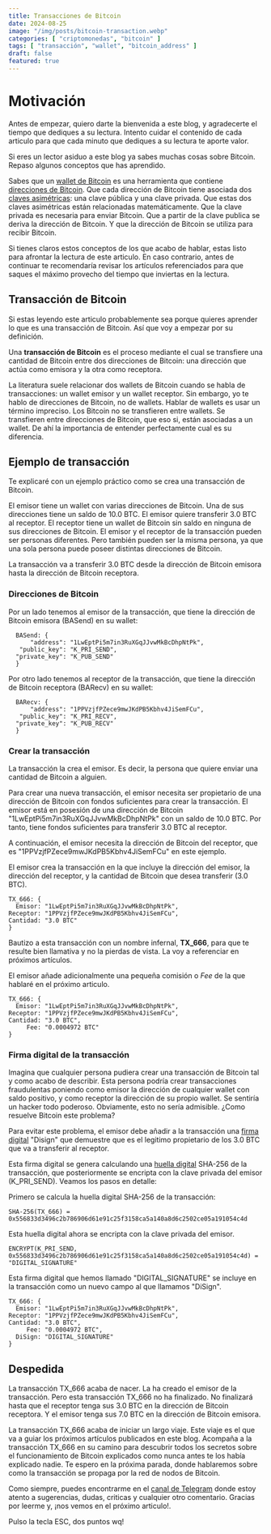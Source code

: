 ```yaml
---
title: Transacciones de Bitcoin
date: 2024-08-25
image: "/img/posts/bitcoin-transaction.webp"
categories: [ "criptomonedas", "bitcoin" ]
tags: [ "transacción", "wallet", "bitcoin_address" ]
draft: false
featured: true
---
```


# Motivación

Antes de empezar, quiero darte la bienvenida a este blog, y agradecerte el tiempo que dediques a su lectura. Intento cuidar el contenido de cada articulo para que cada minuto que dediques a su lectura te aporte valor.

Si eres un lector asiduo a este blog ya sabes muchas cosas sobre Bitcoin. Repaso algunos conceptos que has aprendido.

Sabes que un [wallet de Bitcoin](/post/2024/bitcoin-wallet-types) es una herramienta que contiene [direcciones de Bitcoin](/post/2024/bitcoin-address). Que cada dirección de Bitcoin tiene asociada dos [claves asimétricas](/post/2024/criptografia-asimetrica): una clave pública y una clave privada. Que estas dos claves asimétricas están relacionadas matemáticamente. Que la clave privada es necesaria para enviar Bitcoin. Que a partir de la clave publica se deriva la dirección de Bitcoin. Y que la dirección de Bitcoin se utiliza para recibir Bitcoin.

Si tienes claros estos conceptos de los que acabo de hablar, estas listo para afrontar la lectura de este articulo. En caso contrario, antes de continuar te recomendaría revisar los artículos referenciados para que saques el máximo provecho del tiempo que inviertas en la lectura.

## Transacción de Bitcoin

Si estas leyendo este articulo probablemente sea porque quieres aprender lo que es una transacción de Bitcoin. Así que voy a empezar por su definición.

Una **transacción de Bitcoin** es el proceso mediante el cual se transfiere una cantidad de Bitcoin entre dos direcciones de Bitcoin: una dirección que actúa como emisora y la otra como receptora.

La literatura suele relacionar dos wallets de Bitcoin cuando se habla de transacciones: un wallet emisor y un wallet receptor. Sin embargo, yo te hablo de direcciones de Bitcoin, no de wallets. Hablar de wallets es usar un término impreciso. Los Bitcoin no se transfieren entre wallets. Se transfieren entre direcciones de Bitcoin, que eso si, están asociadas a un wallet. De ahí la importancia de entender perfectamente cual es su diferencia.

## Ejemplo de transacción

Te explicaré con un ejemplo práctico como se crea una transacción de Bitcoin.

El emisor tiene un wallet con varias direcciones de Bitcoin. Una de sus direcciones tiene un saldo de 10.0 BTC. El emisor quiere transferir 3.0 BTC al receptor. El receptor tiene un wallet de Bitcoin sin saldo en ninguna de sus direcciones de Bitcoin. El emisor y el receptor de la transacción pueden ser personas diferentes. Pero también pueden ser la misma persona, ya que una sola persona puede poseer distintas direcciones de Bitcoin.

La transacción va a transferir 3.0 BTC desde la dirección de Bitcoin emisora hasta la dirección de Bitcoin receptora.

### Direcciones de Bitcoin

Por un lado tenemos al emisor de la transacción, que tiene la dirección de Bitcoin emisora (BASend) en su wallet:

```
  BASend: {
      "address": "1LwEptPi5m7in3RuXGqJJvwMkBcDhpNtPk",
   "public_key": "K_PRI_SEND",
  "private_key": "K_PUB_SEND"
  }
```

Por otro lado tenemos al receptor de la transacción, que tiene la dirección de Bitcoin receptora (BARecv) en su wallet:

```
  BARecv: {
      "address": "1PPVzjfPZece9mwJKdPB5Kbhv4JiSemFCu",
   "public_key": "K_PRI_RECV",
  "private_key": "K_PUB_RECV"
  }
```

### Crear la transacción

La transacción la crea el emisor. Es decir, la persona que quiere enviar una cantidad de Bitcoin a alguien.

Para crear una nueva transacción, el emisor necesita ser propietario de una dirección de Bitcoin con fondos suficientes para crear la transacción. El emisor está en posesión de una dirección de Bitcoin "1LwEptPi5m7in3RuXGqJJvwMkBcDhpNtPk" con un saldo de 10.0 BTC. Por tanto, tiene fondos suficientes para transferir 3.0 BTC al receptor.

A continuación, el emisor necesita la dirección de Bitcoin del receptor, que es "1PPVzjfPZece9mwJKdPB5Kbhv4JiSemFCu" en este ejemplo.

El emisor crea la transacción en la que incluye la dirección del emisor, la dirección del receptor, y la cantidad de Bitcoin que desea transferir (3.0 BTC).

```
TX_666: {
  Emisor: "1LwEptPi5m7in3RuXGqJJvwMkBcDhpNtPk",
Receptor: "1PPVzjfPZece9mwJKdPB5Kbhv4JiSemFCu",
Cantidad: "3.0 BTC"
}
```

Bautizo a esta transacción con un nombre infernal, **TX_666**, para que te resulte bien llamativa y no la pierdas de vista. La voy a referenciar en próximos artículos.

El emisor añade adicionalmente una pequeña comisión o *Fee* de la que hablaré en el próximo articulo.

```
TX_666: {
  Emisor: "1LwEptPi5m7in3RuXGqJJvwMkBcDhpNtPk",
Receptor: "1PPVzjfPZece9mwJKdPB5Kbhv4JiSemFCu",
Cantidad: "3.0 BTC",
     Fee: "0.0004972 BTC"
}
```

### Firma digital de la transacción

Imagina que cualquier persona pudiera crear una transacción de Bitcoin tal y como acabo de describir. Esta persona podría crear transacciones fraudulentas poniendo como emisor la dirección de cualquier wallet con saldo positivo, y como receptor la dirección de su propio wallet. Se sentiría un hacker todo poderoso. Obviamente, esto no sería admisible. ¿Como resuelve Bitcoin este problema?

Para evitar este problema, el emisor debe añadir a la transacción una [firma digital](/post/2024/firmas-digitales) "Disign" que demuestre que es el legitimo propietario de los 3.0 BTC que va a transferir al receptor.

Esta firma digital se genera calculando una [huella digital](/post/2024/huellas-digitales-fingerprints) SHA-256 de la transacción, que posteriormente se encripta con la clave privada del emisor (K_PRI_SEND). Veamos los pasos en detalle:

Primero se calcula la huella digital SHA-256 de la transacción:

```
SHA-256(TX_666) = 0x556833d3496c2b786906d61e91c25f3158ca5a140a8d6c2502ce05a191054c4d
```

Esta huella digital ahora se encripta con la clave privada del emisor.

```
ENCRYPT(K_PRI_SEND, 0x556833d3496c2b786906d61e91c25f3158ca5a140a8d6c2502ce05a191054c4d) = "DIGITAL_SIGNATURE"
```

Esta firma digital que hemos llamado "DIGITAL_SIGNATURE" se incluye en la transacción como un nuevo campo al que llamamos "DiSign".

```
TX_666: {
  Emisor: "1LwEptPi5m7in3RuXGqJJvwMkBcDhpNtPk",
Receptor: "1PPVzjfPZece9mwJKdPB5Kbhv4JiSemFCu",
Cantidad: "3.0 BTC",
     Fee: "0.0004972 BTC",
  DiSign: "DIGITAL_SIGNATURE"
}
```

## Despedida

La transacción TX_666 acaba de nacer. La ha creado el emisor de la transacción. Pero esta transacción TX_666 no ha finalizado. No finalizará hasta que el receptor tenga sus 3.0 BTC en la dirección de Bitcoin receptora. Y el emisor tenga sus 7.0 BTC en la dirección de Bitcoin emisora.

La transacción TX_666 acaba de iniciar un largo viaje. Este viaje es el que va a guiar los próximos artículos publicados en este blog. Acompaña a la transacción TX_666 en su camino para descubrir todos los secretos sobre el funcionamiento de Bitcoin explicados como nunca antes te los había explicado nadie. Te espero en la próxima parada, donde hablaremos sobre como la transacción se propaga por la red de nodos de Bitcoin.

Como siempre, puedes encontrarme en el [canal de Telegram](https://t.me/lateclaescape) donde estoy atento a sugerencias, dudas, criticas y cualquier otro comentario. Gracias por leerme y, ¡nos vemos en el próximo articulo!.

Pulso la tecla ESC, dos puntos wq!
